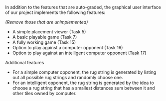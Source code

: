 In addition to the features that are auto-graded, the graphical user interface
of our project implements the following features:

*(Remove those that are unimplemented)*

- A simple placement viewer (Task 5)
- A basic playable game (Task 7)
- A fully working game (Task 15)
- Option to play against a computer opponent (Task 16)
- Option to play against an intelligent computer opponent (Task 17)

Additional features

- For a simple computer opponent, the rug string is generated by listing out all possible rug strings and randomly
  choose one.
- For an intelligent opponent, the rug string is generated by the idea to choose a rug string that has a smallest
  distances sum between it and other tiles owned by computer.